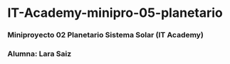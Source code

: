 # IT-Academy-minipro-05-planetario
### Miniproyecto 02 Planetario Sistema Solar (IT Academy)
### Alumna: Lara Saiz
